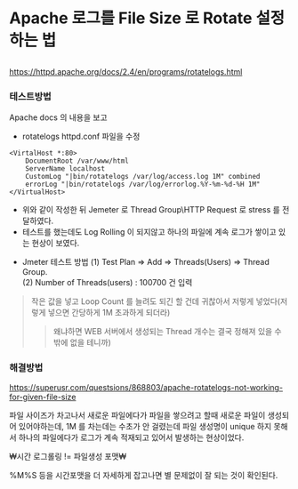 # Apache 로그를 File Size 로 Rotate 설정하는 법
## 
https://httpd.apache.org/docs/2.4/en/programs/rotatelogs.html


### 테스트방법
Apache docs 의 내용을 보고
* rotatelogs httpd.conf 파일을 수정
```
<VirtalHost *:80>
	DocumentRoot /var/www/html
	ServerName localhost
	CustomLog "|bin/rotatelogs /var/log/access.log 1M" combined
    errorLog "|bin/rotatelogs /var/log/errorlog.%Y-%m-%d-%H 1M"
</VirtualHost>
```

- 위와 같이 작성한 뒤 Jemeter 로 Thread Group\HTTP Request 로 stress 를 전달하였다.  
- 테스트를 했는데도 Log Rolling 이 되지않고 하나의 파일에 계속 로그가 쌓이고 있는 현상이 보였다.   

* Jmeter 테스트 방법
(1) Test Plan => Add => Threads(Users) => Thread Group.  
(2) Number of Threads(users) : 100700 건 입력
> 작은 값을 넣고 Loop Count 를 늘려도 되긴 할 건데 귀찮아서 저렇게 넣었다(저렇게 넣으면 간당하게 1M 초과하게 되더라)
>> 왜냐하면 WEB 서버에서 생성되는 Thread 개수는 결국 정해져 있을 수 밖에 없을 테니까)

### 해결방법
https://superusr.com/questsions/868803/apache-rotatelogs-not-working-for-given-file-size

파일 사이즈가 차고나서 새로운 파일에다가 파일을 쌓으려고 할때
새로운 파일이 생성되어 있어야하는데, 1M 를 차는데는 수초가 안 걸렸는데 파일 생성명이 unique 하지 못해서
하나의 파일에다가 로그가 계속 적재되고 있어서 발생하는 현상이었다.

₩시간 로그롤링 != 파일생성 포맷₩

%M%S 등을 시간포맷을 더 자세하게 잡고나면 별 문제없이 잘 되는 것이 확인된다.
